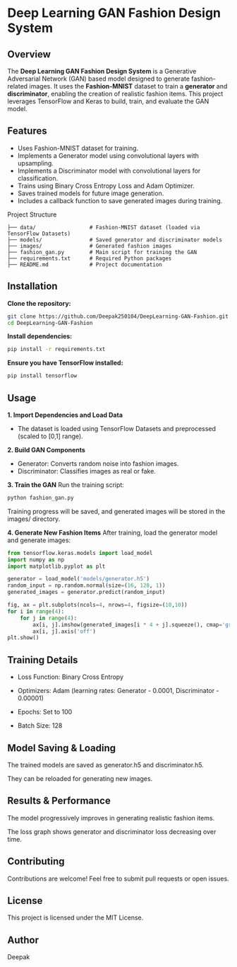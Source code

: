 # Deep Learning GAN Fashion Design System

## Overview

The **Deep Learning GAN Fashion Design System** is a Generative Adversarial Network (GAN) based model designed to generate fashion-related images. It uses the **Fashion-MNIST** dataset to train a **generator** and **discriminator**, enabling the creation of realistic fashion items. This project leverages TensorFlow and Keras to build, train, and evaluate the GAN model.

## Features

* Uses Fashion-MNIST dataset for training.
* Implements a Generator model using convolutional layers with upsampling.
* Implements a Discriminator model with convolutional layers for classification.
* Trains using Binary Cross Entropy Loss and Adam Optimizer.
* Saves trained models for future image generation.
* Includes a callback function to save generated images during training.

Project Structure
```
├── data/                 # Fashion-MNIST dataset (loaded via TensorFlow Datasets)
├── models/               # Saved generator and discriminator models
├── images/               # Generated fashion images
├── fashion_gan.py        # Main script for training the GAN
├── requirements.txt      # Required Python packages
├── README.md             # Project documentation
```

## Installation

**Clone the repository:**
```bash
git clone https://github.com/Deepak250104/DeepLearning-GAN-Fashion.git
cd DeepLearning-GAN-Fashion
```
**Install dependencies:**
```bash
pip install -r requirements.txt
```
**Ensure you have TensorFlow installed:**
```bash
pip install tensorflow
```
## Usage

**1. Import Dependencies and Load Data**
* The dataset is loaded using TensorFlow Datasets and preprocessed (scaled to [0,1] range).

**2. Build GAN Components**
* Generator: Converts random noise into fashion images.
* Discriminator: Classifies images as real or fake.

**3. Train the GAN**
Run the training script:
```bash
python fashion_gan.py
```
Training progress will be saved, and generated images will be stored in the images/ directory.

**4. Generate New Fashion Items**
After training, load the generator model and generate images:
```python
from tensorflow.keras.models import load_model
import numpy as np
import matplotlib.pyplot as plt

generator = load_model('models/generator.h5')
random_input = np.random.normal(size=(16, 128, 1))
generated_images = generator.predict(random_input)

fig, ax = plt.subplots(ncols=4, nrows=4, figsize=(10,10))
for i in range(4):
    for j in range(4):
        ax[i, j].imshow(generated_images[i * 4 + j].squeeze(), cmap='gray')
        ax[i, j].axis('off')
plt.show()
```

## Training Details

* Loss Function: Binary Cross Entropy

* Optimizers: Adam (learning rates: Generator - 0.0001, Discriminator - 0.00001)

* Epochs: Set to 100

* Batch Size: 128

## Model Saving & Loading

The trained models are saved as generator.h5 and discriminator.h5.

They can be reloaded for generating new images.

## Results & Performance

The model progressively improves in generating realistic fashion items.

The loss graph shows generator and discriminator loss decreasing over time.

## Contributing

Contributions are welcome! Feel free to submit pull requests or open issues.

## License

This project is licensed under the MIT License.

## Author
Deepak


